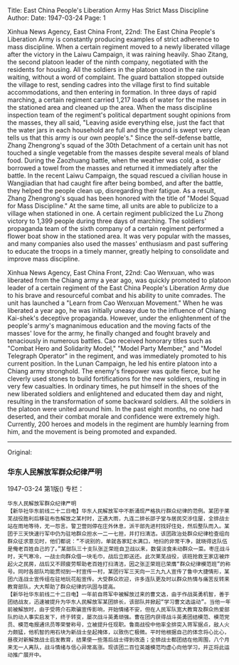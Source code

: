 Title: East China People's Liberation Army Has Strict Mass Discipline
Author:
Date: 1947-03-24
Page: 1
 
Xinhua News Agency, East China Front, 22nd: The East China People's Liberation Army is constantly producing examples of strict adherence to mass discipline. When a certain regiment moved to a newly liberated village after the victory in the Laiwu Campaign, it was raining heavily. Shao Zitang, the second platoon leader of the ninth company, negotiated with the residents for housing. All the soldiers in the platoon stood in the rain waiting, without a word of complaint. The guard battalion stopped outside the village to rest, sending cadres into the village first to find suitable accommodations, and then entering in formation. In three days of rapid marching, a certain regiment carried 1,217 loads of water for the masses in the stationed area and cleaned up the area. When the mass discipline inspection team of the regiment's political department sought opinions from the masses, they all said, "Leaving aside everything else, just the fact that the water jars in each household are full and the ground is swept very clean tells us that this army is our own people's." Since the self-defense battle, Zhang Zhengrong's squad of the 30th Detachment of a certain unit has not touched a single vegetable from the masses despite several meals of bland food. During the Zaozhuang battle, when the weather was cold, a soldier borrowed a towel from the masses and returned it immediately after the battle. In the recent Laiwu Campaign, the squad rescued a civilian house in Wangjiadian that had caught fire after being bombed, and after the battle, they helped the people clean up, disregarding their fatigue. As a result, Zhang Zhengrong's squad has been honored with the title of "Model Squad for Mass Discipline." At the same time, all units are able to publicize to a village when stationed in one. A certain regiment publicized the Lu Zhong victory to 1,399 people during three days of marching. The soldiers' propaganda team of the sixth company of a certain regiment performed a flower boat show in the stationed area. It was very popular with the masses, and many companies also used the masses' enthusiasm and past suffering to educate the troops in a timely manner, greatly helping to consolidate and improve mass discipline.

Xinhua News Agency, East China Front, 22nd: Cao Wenxuan, who was liberated from the Chiang army a year ago, was quickly promoted to platoon leader of a certain regiment of the East China People's Liberation Army due to his brave and resourceful combat and his ability to unite comrades. The unit has launched a "Learn from Cao Wenxuan Movement." When he was liberated a year ago, he was initially uneasy due to the influence of Chiang Kai-shek's deceptive propaganda. However, under the enlightenment of the people's army's magnanimous education and the moving facts of the masses' love for the army, he finally changed and fought bravely and tenaciously in numerous battles. Cao received honorary titles such as "Combat Hero and Solidarity Model," "Model Party Member," and "Model Telegraph Operator" in the regiment, and was immediately promoted to his current position. In the Lunan Campaign, he led his entire platoon into a Chiang army stronghold. The enemy's firepower was quite fierce, but he cleverly used stones to build fortifications for the new soldiers, resulting in very few casualties. In ordinary times, he put himself in the shoes of the new liberated soldiers and enlightened and educated them day and night, resulting in the transformation of some backward soldiers. All the soldiers in the platoon were united around him. In the past eight months, no one had deserted, and their combat morale and confidence were extremely high. Currently, 200 heroes and models in the regiment are humbly learning from him, and the movement is being promoted and expanded.



<hr /> 

Original: 


### 华东人民解放军群众纪律严明

1947-03-24
第1版()
专栏：

    华东人民解放军群众纪律严明
    【新华社华东前线二十二日电】华东人民解放军中不断涌现严格执行群众纪律的范例。某团于莱芜战役胜利后移驻布告解放之某村时，正遇大雨，九连二排长邵子堂与居民交涉住屋，全排战士站在雨地等待，无一怨言。警卫营则停在庄外休息，派干部先进村找好住处，然后整队而入。某团于三天快速行军中仍为驻地群众担水一二一七担，并打扫清洁。该团政治处群众纪律检查组向群众征求意见时，他们都说：“不说别的，单就各家缸水满口，地扫的非常干净，就晓得这队伍是俺老百姓自己的了。”某部队三十支队张正荣班自卫战以来，数餐淡食未动群众一菜。枣庄战斗时，天气寒冷，一战士向群众借一块毛巾，战后立即送还。此次莱芜战役，该班抢救王家店被炸起火之民房，战后又不顾疲劳帮助老百姓打扫清洁，因之张正荣班已荣膺“群众纪律模范班”的称号。同时各部队均能贯彻到一村宣传一村，某团行军三天向一三九九人宣传了鲁中大捷情形，某团六连战士宣传组在驻地玩花船宣传。大受群众欢迎，许多连队更及时以群众热情与痛苦反转来教育部队，大大帮助了群众纪律的巩固与提高。
    【新华社华东前线二十二日电】一年前自蒋军中被解放过来的曹文选，由于作战英勇机智，善于团结战友，迅速被提升为华东人民解放军某团排长，该部队并掀起“学习曹文选运动”。当他一年前被解放时，由于受蒋介石欺骗宣传影响，开始情绪不安，但在人民军队宽大教育及群众热爱部队的动人事实启发下，终于转变，屡次战斗英勇顽强。曹在团内获得战斗英勇团结模范、模范党员、模范电报通讯员等荣誉称号，立被提升任现职。鲁南战役中他率全排突入蒋军据点，敌人火力颇猛，他机智的用石块为新战士垒起掩体，以致伤亡极微。平时他根据自己的体念将心比心，昼夜对新解放战士启发教育，结果使一些落后战士得到改造；全排战士都团结在他周围，八个月来无一人离队，战斗情绪与信心异常高涨。现该团二百位英雄模范均虚心向他学习，并正将此运动推广展开中。

